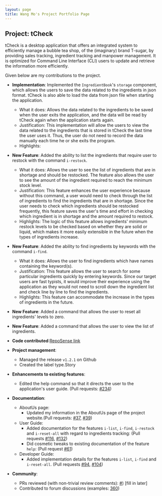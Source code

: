 ```yaml
---
layout: page
title: Wang Mo's Project Portfolio Page
---
```

## Project: tCheck

tCheck is a desktop application that offers an integrated system to efficiently manage a bubble tea shop, of the 
(imaginary) brand T-sugar, by providing sales tracking, ingredient tracking and manpower management. It is optimized 
for Command Line Interface (CLI) users to update and retrieve the information more efficiently.

Given below are my contributions to the project.

* **Implementation**: Implemented the `IngredientBook`'s `storage` component, which allows the users to save the
data related to the ingredients in json format. tCheck is also able to load the data from json file when starting 
the application.
  * What it does: Allows the data related to the ingredients to be saved when the user exits the application, 
  and the data will be read by tCheck again when the application starts again.
  * Justification: This implementation will allow the users to view the data related to the ingredients that 
  is stored in tCheck the last time the user uses it. Thus, the user do not need to record the data manually
  each time he or she exits the program. 
  * Highlights:
  
* **New Feature**: Added the ability to list the ingredients that require user to restock with the command `i-restock`.
  * What it does: Allows the user to see the list of ingredients that are in shortage and should be restocked. The feature also allows the user to see the amount of the ingredient required to reach the minimum stock level.
  * Justification: This feature enhances the user experience because without this command, a user would need to check through the list of ingredients to find the ingredients that are in shortage. 
  Since the user needs to check which ingredients should be restocked frequently, this feature saves the user's time and effort in checking which ingredient is in shortage and the amount required to restock.
  * Highlights: The logic of this feature allows ingredients' minimum restock levels to be checked based on whether they are solid or liquid, which makes it more easily extensible in the future when the types of ingredients increase.

* **New Feature**: Added the ability to find ingredients by keywords with the command `i-find`.
    * What it does: Allows the user to find ingredients which have names containing the keyword(s).
    * Justification: This feature allows the user to search for some particular ingredients quickly by entering keywords. Since our target users are fast typists, it would improve their experience
    using the application as they would not need to scroll down the ingredient list and check line by line to find the ingredients.
    * Highlights: This feature can accommodate the increase in the types of ingredients in the future.   
    
* **New Feature**: Added a command that allows the user to reset all ingredients' levels to zero.

* **New Feature**: Added a command that allows the user to view the list of ingredients.

* **Code contributed**:[RepoSense link](https://nus-cs2103-ay2021s1.github.io/tp-dashboard/#breakdown=true&search=wang%20mo&sort=groupTitle&sortWithin=title&since=2020-08-14&timeframe=commit&mergegroup=&groupSelect=groupByRepos&checkedFileTypes=docs~functional-code~test-code~other&tabOpen=true&tabType=authorship&tabAuthor=WM71811&tabRepo=AY2021S1-CS2103T-T12-2%2Ftp%5Bmaster%5D&authorshipIsMergeGroup=false&authorshipFileTypes=functional-code~test-code)

* **Project management**:
  * Managed the release `v1.2.1` on Github
  * Created the label type.Story

* **Enhancements to existing features**:
  * Edited the help command so that it directs the user to the application's user guide. (Pull requests: [\#234](https://github.com/AY2021S1-CS2103T-T12-2/tp/pull/234))
  
* **Documentation**:
  * AboutUs page:
    * Updated my information in the AboutUs page of the project website.(Pull requests: [\#37](https://github.com/AY2021S1-CS2103T-T12-2/tp/pull/37), [\#39](https://github.com/AY2021S1-CS2103T-T12-2/tp/pull/39))
  * User Guide:
    * Added documentation for the features `i-list`, `i-find`, `i-restock` and `i-reset-all`
     with regard to ingredients tracking: (Pull requests [\#116](https://github.com/AY2021S1-CS2103T-T12-2/tp/pull/116),
     [\#132](https://github.com/AY2021S1-CS2103T-T12-2/tp/pull/132))
    * Did cosmetic tweaks to existing documentation of the feature `help`: (Pull request [\#61](https://github.com/AY2021S1-CS2103T-T12-2/tp/pull/61))
  * Developer Guide:
    * Added implementation details for the features `i-list`, `i-find` and `i-reset-all`. (Pull requests [\#94](https://github.com/AY2021S1-CS2103T-T12-2/tp/pull/94), [\#104](https://github.com/AY2021S1-CS2103T-T12-2/tp/pull/104))

* **Community**:
  * PRs reviewed (with non-trivial review comments): [\#]()) [fill in later]
  * Contributed to forum discussions (examples: [360](https://github.com/nus-cs2103-AY2021S1/forum/issues/360))
